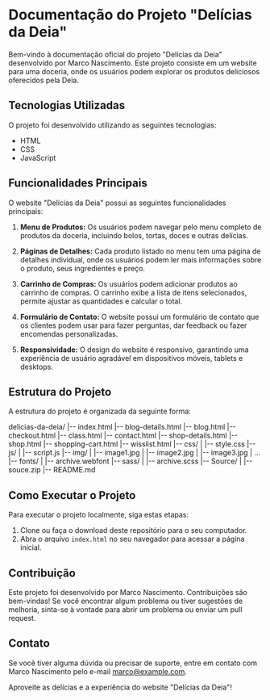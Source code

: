 # Documentação do Projeto "Delícias da Deia"

Bem-vindo à documentação oficial do projeto "Delícias da Deia" desenvolvido por Marco Nascimento. Este projeto consiste em um website para uma doceria, onde os usuários podem explorar os produtos deliciosos oferecidos pela Deia.

## Tecnologias Utilizadas

O projeto foi desenvolvido utilizando as seguintes tecnologias:

- HTML
- CSS
- JavaScript

## Funcionalidades Principais

O website "Delícias da Deia" possui as seguintes funcionalidades principais:

1. **Menu de Produtos:** Os usuários podem navegar pelo menu completo de produtos da doceria, incluindo bolos, tortas, doces e outras delícias.

2. **Páginas de Detalhes:** Cada produto listado no menu tem uma página de detalhes individual, onde os usuários podem ler mais informações sobre o produto, seus ingredientes e preço.

3. **Carrinho de Compras:** Os usuários podem adicionar produtos ao carrinho de compras. O carrinho exibe a lista de itens selecionados, permite ajustar as quantidades e calcular o total.

4. **Formulário de Contato:** O website possui um formulário de contato que os clientes podem usar para fazer perguntas, dar feedback ou fazer encomendas personalizadas.

5. **Responsividade:** O design do website é responsivo, garantindo uma experiência de usuário agradável em dispositivos móveis, tablets e desktops.

## Estrutura do Projeto

A estrutura do projeto é organizada da seguinte forma:

delicias-da-deia/
|-- index.html
|-- blog-details.html
|-- blog.html
|-- checkout.html
|-- class.html
|-- contact.html
|-- shop-details.html
|-- shop.html
|-- shopping-cart.html
|-- wisslist.html
|-- css/
|   |-- style.css
|-- js/
|   |-- script.js
|-- img/
|   |-- image1.jpg
|   |-- image2.jpg
|   |-- image3.jpg
|   ...
|-- fonts/
|   |-- archive.webfont
|-- sass/
|   |-- archive.scss
|-- Source/
|   |-- souce.zip
|-- README.md


## Como Executar o Projeto

Para executar o projeto localmente, siga estas etapas:

1. Clone ou faça o download deste repositório para o seu computador.
2. Abra o arquivo `index.html` no seu navegador para acessar a página inicial.

## Contribuição

Este projeto foi desenvolvido por Marco Nascimento. Contribuições são bem-vindas! Se você encontrar algum problema ou tiver sugestões de melhoria, sinta-se à vontade para abrir um problema ou enviar um pull request.

## Contato

Se você tiver alguma dúvida ou precisar de suporte, entre em contato com Marco Nascimento pelo e-mail marco@example.com.

Aproveite as delícias e a experiência do website "Delícias da Deia"!




